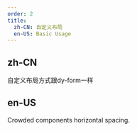```yaml
---
order: 2
title:
  zh-CN: 自定义布局
  en-US: Basic Usage
---
```


## zh-CN

自定义布局方式跟dy-form一样

## en-US

Crowded components horizontal spacing.
